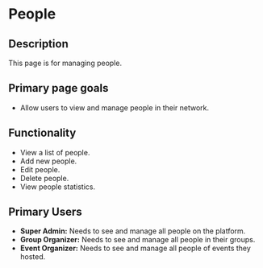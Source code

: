 # People

## Description

This page is for managing people.

## Primary page goals

- Allow users to view and manage people in their network.

## Functionality

- View a list of people.
- Add new people.
- Edit people.
- Delete people.
- View people statistics.

## Primary Users

- **Super Admin:** Needs to see and manage all people on the platform.
- **Group Organizer:** Needs to see and manage all people in their groups.
- **Event Organizer:** Needs to see and manage all people of events they hosted.

